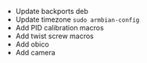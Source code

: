 - Update backports deb
- Update timezone `sudo armbian-config`
- Add PID calibration macros
- Add twist screw macros
- Add obico
- Add camera

